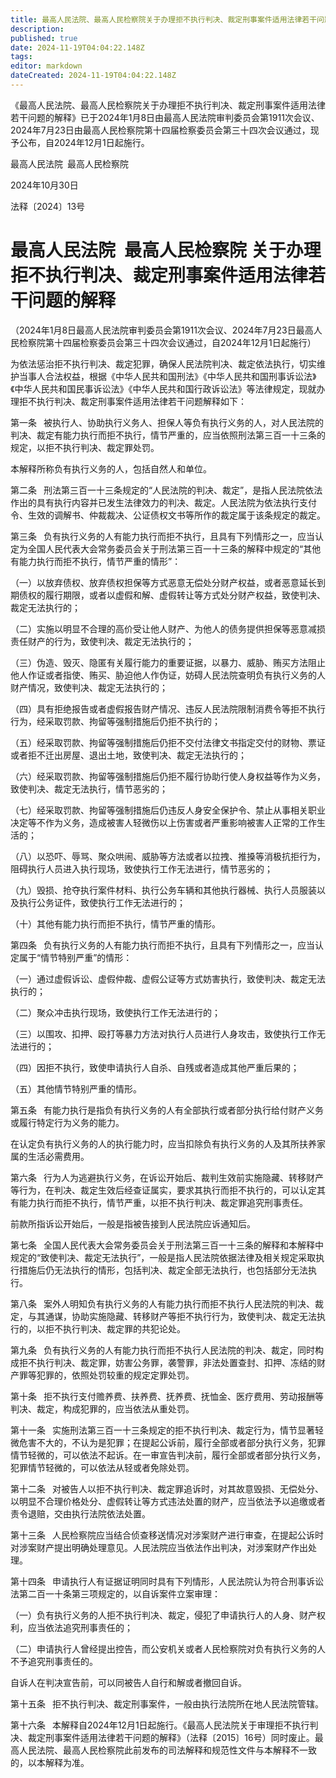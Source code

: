 ```yaml
---
title: 最高人民法院、最高人民检察院关于办理拒不执行判决、裁定刑事案件适用法律若干问题的解释
description: 
published: true
date: 2024-11-19T04:04:22.148Z
tags: 
editor: markdown
dateCreated: 2024-11-19T04:04:22.148Z
---
```


《最高人民法院、最高人民检察院关于办理拒不执行判决、裁定刑事案件适用法律若干问题的解释》已于2024年1月8日由最高人民法院审判委员会第1911次会议、2024年7月23日由最高人民检察院第十四届检察委员会第三十四次会议通过，现予公布，自2024年12月1日起施行。

最高人民法院 最高人民检察院

2024年10月30日

法释〔2024〕13号

# 最高人民法院 最高人民检察院 关于办理拒不执行判决、裁定刑事案件适用法律若干问题的解释

（2024年1月8日最高人民法院审判委员会第1911次会议、2024年7月23日最高人民检察院第十四届检察委员会第三十四次会议通过，自2024年12月1日起施行）

为依法惩治拒不执行判决、裁定犯罪，确保人民法院判决、裁定依法执行，切实维护当事人合法权益，根据《中华人民共和国刑法》《中华人民共和国刑事诉讼法》《中华人民共和国民事诉讼法》《中华人民共和国行政诉讼法》等法律规定，现就办理拒不执行判决、裁定刑事案件适用法律若干问题解释如下：

第一条  被执行人、协助执行义务人、担保人等负有执行义务的人，对人民法院的判决、裁定有能力执行而拒不执行，情节严重的，应当依照刑法第三百一十三条的规定，以拒不执行判决、裁定罪处罚。

本解释所称负有执行义务的人，包括自然人和单位。

第二条  刑法第三百一十三条规定的“人民法院的判决、裁定”，是指人民法院依法作出的具有执行内容并已发生法律效力的判决、裁定。人民法院为依法执行支付令、生效的调解书、仲裁裁决、公证债权文书等所作的裁定属于该条规定的裁定。

第三条  负有执行义务的人有能力执行而拒不执行，且具有下列情形之一，应当认定为全国人民代表大会常务委员会关于刑法第三百一十三条的解释中规定的“其他有能力执行而拒不执行，情节严重的情形”：

（一）以放弃债权、放弃债权担保等方式恶意无偿处分财产权益，或者恶意延长到期债权的履行期限，或者以虚假和解、虚假转让等方式处分财产权益，致使判决、裁定无法执行的；

（二）实施以明显不合理的高价受让他人财产、为他人的债务提供担保等恶意减损责任财产的行为，致使判决、裁定无法执行的；

（三）伪造、毁灭、隐匿有关履行能力的重要证据，以暴力、威胁、贿买方法阻止他人作证或者指使、贿买、胁迫他人作伪证，妨碍人民法院查明负有执行义务的人财产情况，致使判决、裁定无法执行的；

（四）具有拒绝报告或者虚假报告财产情况、违反人民法院限制消费令等拒不执行行为，经采取罚款、拘留等强制措施后仍拒不执行的；

（五）经采取罚款、拘留等强制措施后仍拒不交付法律文书指定交付的财物、票证或者拒不迁出房屋、退出土地，致使判决、裁定无法执行的；

（六）经采取罚款、拘留等强制措施后仍拒不履行协助行使人身权益等作为义务，致使判决、裁定无法执行，情节恶劣的；

（七）经采取罚款、拘留等强制措施后仍违反人身安全保护令、禁止从事相关职业决定等不作为义务，造成被害人轻微伤以上伤害或者严重影响被害人正常的工作生活的；

（八）以恐吓、辱骂、聚众哄闹、威胁等方法或者以拉拽、推搡等消极抗拒行为，阻碍执行人员进入执行现场，致使执行工作无法进行，情节恶劣的；

（九）毁损、抢夺执行案件材料、执行公务车辆和其他执行器械、执行人员服装以及执行公务证件，致使执行工作无法进行的；

（十）其他有能力执行而拒不执行，情节严重的情形。

第四条  负有执行义务的人有能力执行而拒不执行，且具有下列情形之一，应当认定属于“情节特别严重”的情形：

（一）通过虚假诉讼、虚假仲裁、虚假公证等方式妨害执行，致使判决、裁定无法执行的；

（二）聚众冲击执行现场，致使执行工作无法进行的；

（三）以围攻、扣押、殴打等暴力方法对执行人员进行人身攻击，致使执行工作无法进行的；

（四）因拒不执行，致使申请执行人自杀、自残或者造成其他严重后果的；

（五）其他情节特别严重的情形。

第五条  有能力执行是指负有执行义务的人有全部执行或者部分执行给付财产义务或履行特定行为义务的能力。

在认定负有执行义务的人的执行能力时，应当扣除负有执行义务的人及其所扶养家属的生活必需费用。

第六条  行为人为逃避执行义务，在诉讼开始后、裁判生效前实施隐藏、转移财产等行为，在判决、裁定生效后经查证属实，要求其执行而拒不执行的，可以认定其有能力执行而拒不执行，情节严重，以拒不执行判决、裁定罪追究刑事责任。

前款所指诉讼开始后，一般是指被告接到人民法院应诉通知后。

第七条  全国人民代表大会常务委员会关于刑法第三百一十三条的解释和本解释中规定的“致使判决、裁定无法执行”，一般是指人民法院依据法律及相关规定采取执行措施后仍无法执行的情形，包括判决、裁定全部无法执行，也包括部分无法执行。

第八条  案外人明知负有执行义务的人有能力执行而拒不执行人民法院的判决、裁定，与其通谋，协助实施隐藏、转移财产等拒不执行行为，致使判决、裁定无法执行的，以拒不执行判决、裁定罪的共犯论处。

第九条  负有执行义务的人有能力执行而拒不执行人民法院的判决、裁定，同时构成拒不执行判决、裁定罪，妨害公务罪，袭警罪，非法处置查封、扣押、冻结的财产罪等犯罪的，依照处罚较重的规定定罪处罚。

第十条  拒不执行支付赡养费、扶养费、抚养费、抚恤金、医疗费用、劳动报酬等判决、裁定，构成犯罪的，应当依法从重处罚。

第十一条  实施刑法第三百一十三条规定的拒不执行判决、裁定行为，情节显著轻微危害不大的，不认为是犯罪；在提起公诉前，履行全部或者部分执行义务，犯罪情节轻微的，可以依法不起诉。在一审宣告判决前，履行全部或者部分执行义务，犯罪情节轻微的，可以依法从轻或者免除处罚。

第十二条  对被告人以拒不执行判决、裁定罪追诉时，对其故意毁损、无偿处分、以明显不合理价格处分、虚假转让等方式违法处置的财产，应当依法予以追缴或者责令退赔，交由执行法院依法处置。

第十三条  人民检察院应当结合侦查移送情况对涉案财产进行审查，在提起公诉时对涉案财产提出明确处理意见。人民法院应当依法作出判决，对涉案财产作出处理。

第十四条  申请执行人有证据证明同时具有下列情形，人民法院认为符合刑事诉讼法第二百一十条第三项规定的，以自诉案件立案审理：

（一）负有执行义务的人拒不执行判决、裁定，侵犯了申请执行人的人身、财产权利，应当依法追究刑事责任的；

（二）申请执行人曾经提出控告，而公安机关或者人民检察院对负有执行义务的人不予追究刑事责任的。

自诉人在判决宣告前，可以同被告人自行和解或者撤回自诉。

第十五条  拒不执行判决、裁定刑事案件，一般由执行法院所在地人民法院管辖。

第十六条  本解释自2024年12月1日起施行。《最高人民法院关于审理拒不执行判决、裁定刑事案件适用法律若干问题的解释》（法释〔2015〕16号）同时废止。最高人民法院、最高人民检察院此前发布的司法解释和规范性文件与本解释不一致的，以本解释为准。